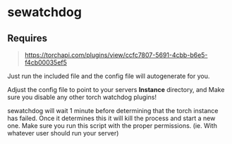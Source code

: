 # sewatchdog
## Requires 
> https://torchapi.com/plugins/view/ccfc7807-5691-4cbb-b6e5-f4cb00035ef5

Just run the included file and the config file will autogenerate for you.

Adjust the config file to point to your servers **Instance** directory,
and Make sure you disable any other torch watchdog plugins!

sewatchdog will wait 1 minute before determining that the torch instance
has failed. Once it determines this it will kill the process and start
a new one. Make sure you run this script with the proper permissions.
(ie. With whatever user should run your server)
